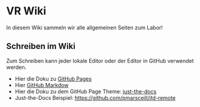 # VR Wiki

In diesem Wiki sammeln wir alle allgemeinen Seiten zum Labor!



## Schreiben im Wiki

Zum Schreiben kann jeder lokale Editor oder der Editor in GitHub verwendet werden. 

- Hier die Doku zu [GitHub Pages](https://guides.github.com/features/pages/)
- Hier [GitHub Markdow](https://guides.github.com/features/mastering-markdown/)
- Hier die Doku zu dem GitHub Page Theme: [just-the-docs](https://pmarsceill.github.io/just-the-docs/)
- Just-the-Docs Beispiel: https://github.com/pmarsceill/jtd-remote
